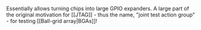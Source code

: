 Essentially allows turning chips into large GPIO expanders. A large part of the original motivation for [[JTAG]] - thus the name, "joint test action group" - for testing [[Ball-grid array|BGAs]]!